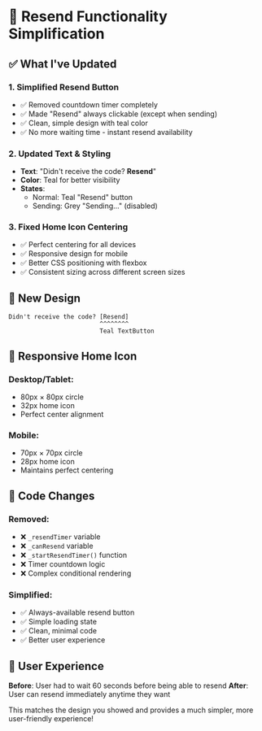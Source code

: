 # 🔄 Resend Functionality Simplification

## ✅ What I've Updated

### 1. **Simplified Resend Button**
- ✅ Removed countdown timer completely
- ✅ Made "Resend" always clickable (except when sending)
- ✅ Clean, simple design with teal color
- ✅ No more waiting time - instant resend availability

### 2. **Updated Text & Styling**
- **Text**: "Didn't receive the code? **Resend**"
- **Color**: Teal for better visibility
- **States**: 
  - Normal: Teal "Resend" button
  - Sending: Grey "Sending..." (disabled)

### 3. **Fixed Home Icon Centering**
- ✅ Perfect centering for all devices
- ✅ Responsive design for mobile
- ✅ Better CSS positioning with flexbox
- ✅ Consistent sizing across different screen sizes

## 🎨 New Design

```
Didn't receive the code? [Resend]
                         ^^^^^^^^
                         Teal TextButton
```

## 📱 Responsive Home Icon

### Desktop/Tablet:
- 80px × 80px circle
- 32px home icon
- Perfect center alignment

### Mobile:
- 70px × 70px circle  
- 28px home icon
- Maintains perfect centering

## 🔧 Code Changes

### Removed:
- ❌ `_resendTimer` variable
- ❌ `_canResend` variable  
- ❌ `_startResendTimer()` function
- ❌ Timer countdown logic
- ❌ Complex conditional rendering

### Simplified:
- ✅ Always-available resend button
- ✅ Simple loading state
- ✅ Clean, minimal code
- ✅ Better user experience

## 🚀 User Experience

**Before**: User had to wait 60 seconds before being able to resend
**After**: User can resend immediately anytime they want

This matches the design you showed and provides a much simpler, more user-friendly experience!